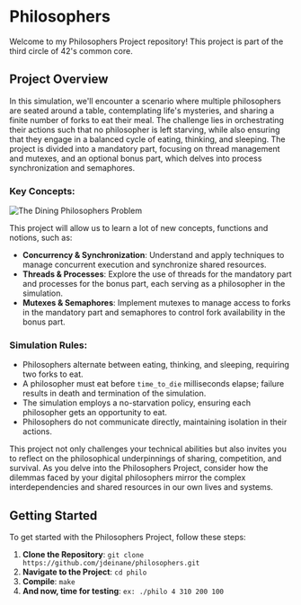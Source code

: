# Philosophers

Welcome to my Philosophers Project repository! This project is part of the third circle of 42's common core.  

## Project Overview

In this simulation, we'll encounter a scenario where multiple philosophers are seated around a table, contemplating life's mysteries, and sharing a finite number of forks to eat their meal. The challenge lies in orchestrating their actions such that no philosopher is left starving, while also ensuring that they engage in a balanced cycle of eating, thinking, and sleeping. The project is divided into a mandatory part, focusing on thread management and mutexes, and an optional bonus part, which delves into process synchronization and semaphores.

### Key Concepts:

![The Dining Philosophers Problem](https://upload.wikimedia.org/wikipedia/commons/7/7b/An_illustration_of_the_dining_philosophers_problem.png)

This project will allow us to learn a lot of new concepts, functions and notions, such as:
- **Concurrency & Synchronization**: Understand and apply techniques to manage concurrent execution and synchronize shared resources.
- **Threads & Processes**: Explore the use of threads for the mandatory part and processes for the bonus part, each serving as a philosopher in the simulation.
- **Mutexes & Semaphores**: Implement mutexes to manage access to forks in the mandatory part and semaphores to control fork availability in the bonus part.

### Simulation Rules:

- Philosophers alternate between eating, thinking, and sleeping, requiring two forks to eat.
- A philosopher must eat before `time_to_die` milliseconds elapse; failure results in death and termination of the simulation.
- The simulation employs a no-starvation policy, ensuring each philosopher gets an opportunity to eat.
- Philosophers do not communicate directly, maintaining isolation in their actions.

This project not only challenges your technical abilities but also invites you to reflect on the philosophical underpinnings of sharing, competition, and survival. As you delve into the Philosophers Project, consider how the dilemmas faced by your digital philosophers mirror the complex interdependencies and shared resources in our own lives and systems.

## Getting Started

To get started with the Philosophers Project, follow these steps:

1. **Clone the Repository**: `git clone https://github.com/jdeinane/philosophers.git`
2. **Navigate to the Project**: `cd philo`
3. **Compile**: `make`
4. **And now, time for testing**: `ex: ./philo 4 310 200 100`
